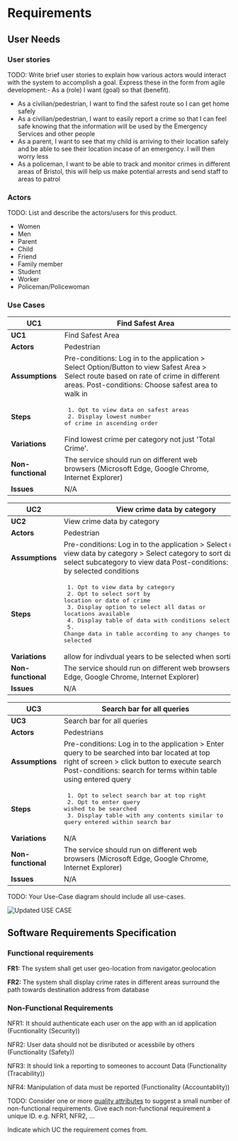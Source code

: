 # Requirements

## User Needs

### User stories
TODO: Write brief user stories to explain how various actors would interact with the system to accomplish a goal.
    Express these in the form from agile development:- As a (role) I want (goal) so that (benefit).
    
- As a civilian/pedestrian, I want to find the safest route so I can get home safely
- As a civilian/pedestrian, I want to easily report a crime so that I can feel safe knowing that the information will be used by the Emergency Services and other people
- As a parent, I want to see that my child is arriving to their location safely and be able to see their location incase of an emergency. I will then worry less
- As a policeman, I want to be able to track and monitor crimes in different areas of Bristol, this will help us make potential arrests and send staff to areas to patrol
   

### Actors
TODO: List and describe the actors/users for this product.

- Women
- Men
- Parent
- Child
- Friend
- Family member
- Student
- Worker
- Policeman/Policewoman

### Use Cases


| UC1 | Find Safest Area | 
| -------------------------------------- | ------------------- |
| **UC1** | Find Safest Area |
| **Actors** | Pedestrian |
| **Assumptions** | Pre-conditions: Log in to the application > Select Option/Button to view Safest Area > Select route based on rate of crime in different areas. Post-conditions: Choose safest area to walk in 
| **Steps** |<pre> 1. Opt to view data on safest areas&#13; 2. Display lowest number of crime in ascending order</pre> |
| **Variations** | Find lowest crime per category not just 'Total Crime'. |
| **Non-functional** | The service should run on different web browsers (Microsoft Edge, Google Chrome, Internet Explorer) |
| **Issues** | N/A |

| UC2 | View crime data by category | 
| -------------------------------------- | ------------------- |
| **UC2** | View crime data by category |
| **Actors** | Pedestrian |
| **Assumptions** |  Pre-conditions: Log in to the application > Select option to view data by category > Select category to sort data by > select subcategory to view data Post-conditions: Sort data by selected conditions
| **Steps** |<pre> 1. Opt to view data by category&#13; 2. Opt to select sort by location or date of crime&#13; 3. Display option to select all datas or locations available&#13; 4. Display table of data with conditions selected&#13; 5. Change data in table according to any changes to conditions selected</pre> |
| **Variations** | allow for indivdual years to be selected when sorting by date |
| **Non-functional** | The service should run on different web browsers (Microsoft Edge, Google Chrome, Internet Explorer) |
| **Issues** | N/A |

| UC3 | Search bar for all queries | 
| -------------------------------------- | ------------------- |
| **UC3** | Search bar for all queries  |
| **Actors** | Pedestrians |
| **Assumptions** |  Pre-conditions: Log in to the application > Enter query to be searched into bar located at top right of screen > click button to execute search Post-conditions: search for terms within table using entered query
| **Steps** | <pre> 1. Opt to select search bar at top right&#13; 2. Opt to enter query wished to be searched&#13; 3. Display table with any contents similar to query entered within search bar </pre>  |
| **Variations** | N/A |
| **Non-functional** | The service should run on different web browsers (Microsoft Edge, Google Chrome, Internet Explorer)  |
| **Issues** | N/A |

TODO: Your Use-Case diagram should include all use-cases.

![Updated USE CASE](https://user-images.githubusercontent.com/93520494/166518607-87068fe1-90af-4658-923c-5a2554591203.jpg)




## Software Requirements Specification
### Functional requirements
**FR1:** The system shall get user geo-location from navigator.geolocation

**FR2:** The system shall display crime rates in different areas surround the path towards destination address from database


### Non-Functional Requirements
NFR1: It should authenticate each user on the app with an id application (Fucntionality (Security))

NFR2: User data should not be disributed or acessbile by others (Functionality (Safety))

NFR3: It should link a reporting to someones to account Data (Functionality (Tracability))

NFR4: Manipulation of data must be reported (Functionality (Accountablity))

TODO: Consider one or more [quality attributes](https://en.wikipedia.org/wiki/ISO/IEC_9126) to suggest a small number of non-functional requirements.
Give each non-functional requirement a unique ID. e.g. NFR1, NFR2, ...

Indicate which UC the requirement comes from.
